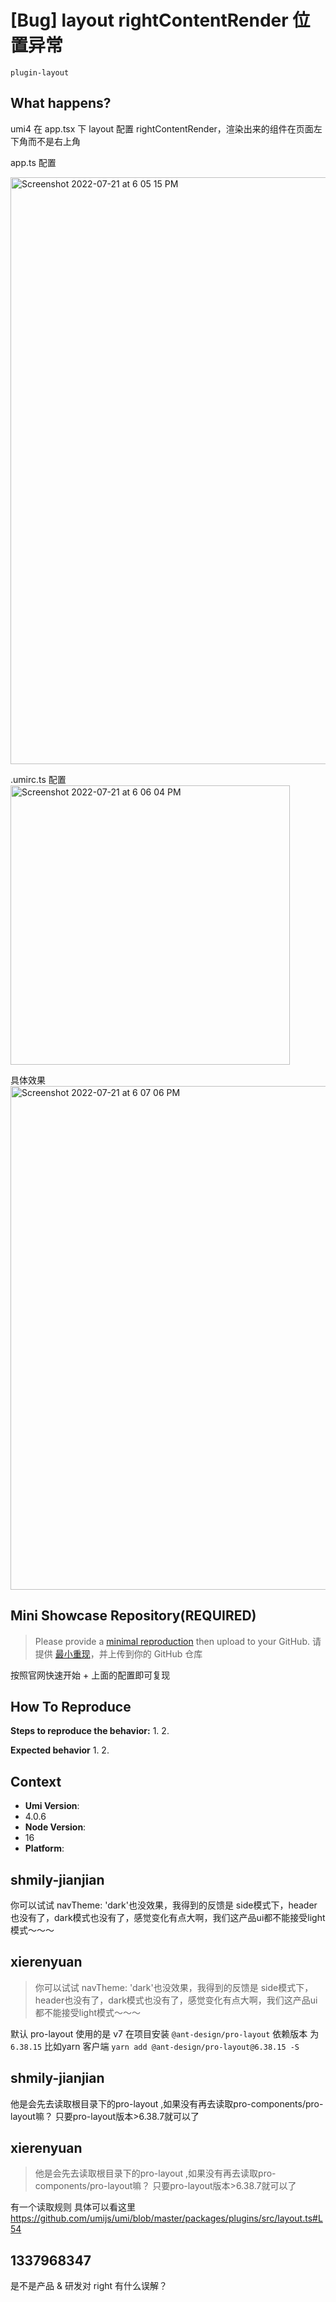 # [Bug] layout rightContentRender 位置异常

`plugin-layout`

<!--
⚠️ ⚠️ ⚠️ 注意：讨论和提问请到讨论区（https://github.com/umijs/umi/discussions），否则会被直接关掉。 ⚠️ ⚠️ ⚠️
-->
<!--
感谢您向我们反馈问题，为了高效的解决问题，我们期望你能提供以下信息：
-->

## What happens?

<!-- A clear and concise description of what the bug is. -->
<!-- 清晰的描述下遇到的问题。-->

umi4 在 app.tsx 下 layout 配置 rightContentRender，渲染出来的组件在页面左下角而不是右上角

app.ts 配置

<img width="939" alt="Screenshot 2022-07-21 at 6 05 15 PM" src="https://user-images.githubusercontent.com/109730486/180188368-8d900df8-9dc6-47db-84b1-63087bc8d377.png">

.umirc.ts 配置
<img width="447" alt="Screenshot 2022-07-21 at 6 06 04 PM" src="https://user-images.githubusercontent.com/109730486/180188537-f1a72989-f831-47b8-a5e9-6d7874fe3f9d.png">

具体效果
<img width="806" alt="Screenshot 2022-07-21 at 6 07 06 PM" src="https://user-images.githubusercontent.com/109730486/180188745-3418b59c-9519-4c8d-a471-5683476d25ac.png">

## Mini Showcase Repository(REQUIRED)

> Please provide a [minimal reproduction](https://stackoverflow.com/help/minimal-reproducible-example) then upload to your GitHub. 请提供 [最小重现](https://stackoverflow.com/help/minimal-reproducible-example)，并上传到你的 GitHub 仓库

<!-- 为节约大家的时间，无复现步骤的 ISSUE 会被关闭，提供之后再 REOPEN -->
<!-- https://github.com/YOUR_REPOSITORY_URL -->

按照官网快速开始 + 上面的配置即可复现

## How To Reproduce

**Steps to reproduce the behavior:** 1. 2.

**Expected behavior** 1. 2.

<!-- 请提供复现链接/步骤，错误日志以及相关配置 -->

## Context

- **Umi Version**:
- 4.0.6
- **Node Version**:
- 16
- **Platform**:

## shmily-jianjian

你可以试试 navTheme: 'dark'也没效果，我得到的反馈是 side模式下，header也没有了，dark模式也没有了，感觉变化有点大啊，我们这产品ui都不能接受light模式～～～

## xierenyuan

> 你可以试试 navTheme: 'dark'也没效果，我得到的反馈是 side模式下，header也没有了，dark模式也没有了，感觉变化有点大啊，我们这产品ui都不能接受light模式～～～

默认 pro-layout 使用的是 v7 在项目安装 `@ant-design/pro-layout` 依赖版本 为 `6.38.15` 比如yarn 客户端 `yarn add @ant-design/pro-layout@6.38.15 -S`

## shmily-jianjian

他是会先去读取根目录下的pro-layout ,如果没有再去读取pro-components/pro-layout嘛？ 只要pro-layout版本>6.38.7就可以了

## xierenyuan

> 他是会先去读取根目录下的pro-layout ,如果没有再去读取pro-components/pro-layout嘛？ 只要pro-layout版本>6.38.7就可以了

有一个读取规则 具体可以看这里 https://github.com/umijs/umi/blob/master/packages/plugins/src/layout.ts#L54

## 1337968347

是不是产品 & 研发对 right 有什么误解？

